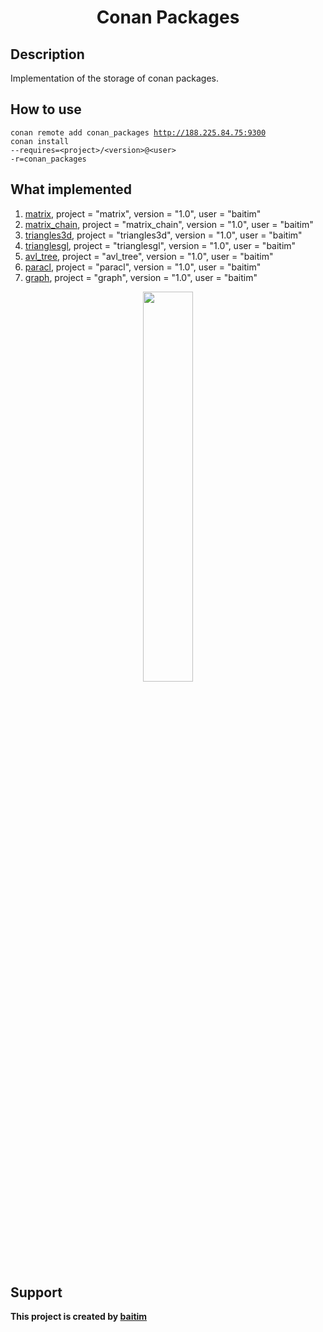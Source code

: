 <h1 align="center">Conan Packages</h1>

## Description

 Implementation of the storage of conan packages. 

## How to use
<code>conan remote add conan_packages http://188.225.84.75:9300</code><br>
<code>conan install --requires=\<project\>/\<version\>@\<user\> -r=conan_packages</code>

## What implemented
1. [matrix](https://github.com/baitim/Matrix), project = "matrix", version = "1.0", user = "baitim"
2. [matrix_chain](https://github.com/baitim/MatrixChain), project = "matrix_chain", version = "1.0", user = "baitim"
3. [triangles3d](https://github.com/baitim/Triangles3D), project = "triangles3d", version = "1.0", user = "baitim"
4. [trianglesgl](https://github.com/baitim/TrianglesGL), project = "trianglesgl", version = "1.0", user = "baitim"
5. [avl_tree](https://github.com/baitim/AVLTree), project = "avl_tree", version = "1.0", user = "baitim"
6. [paracl](https://github.com/baitim/ParaCL), project = "paracl", version = "1.0", user = "baitim"
6. [graph](https://github.com/baitim/Graph), project = "graph", version = "1.0", user = "baitim"

<p align="center"><img src="https://github.com/baitim/ConanPackages/blob/main/images/monkey.gif" width="40%"></p>

## Support
**This project is created by [baitim](https://t.me/bai_tim)**